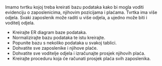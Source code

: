 Imamo tvrtku kojoj treba kreirati bazu podataka kako bi mogla voditi evidenciju o zaposlenicima, njihovim pozicijama i plaćama. Tvrtka ima više odjela. Svaki zaposlenik može raditi u više odjela, a ujedno može biti i voditelj odjela.

- Kreirajte ER diagram baze podataka.
- Normalizirajte bazu podataka te istu kreirajte.
- Popunite bazu s nekoliko podataka u svakoj tablici.
- Dohvatite sve zaposlenike i njihove plaće.
- Dohvatite sve voditelje odjela i izračunajte prosjek njihovih plaća.
- Kreirajte proceduru koja će računati prosjek plaća svih zaposlenika.